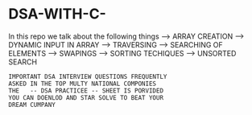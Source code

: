 # DSA-WITH-C-
In this repo we talk about the following things
--> ARRAY CREATION 
--> DYNAMIC INPUT IN ARRAY
--> TRAVERSING
--> SEARCHING OF ELEMENTS 
--> SWAPINGS 
--> SORTING TECHIQUES 
--> UNSORTED SEARCH 

    IMPORTANT DSA INTERVIEW QUESTIONS FREQUENTLY 
    ASKED IN THE TOP MULTY NATIONAL COMPONIES
    THE   -- DSA PRACTICEE -- SHEET IS PORVIDED 
    YOU CAN DOENLOD AND STAR SOLVE TO BEAT YOUR 
    DREAM CUMPANY
